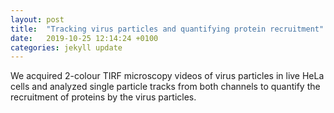 ```yaml
---
layout: post
title:  "Tracking virus particles and quantifying protein recruitment"
date:   2019-10-25 12:14:24 +0100
categories: jekyll update
---
```


We acquired 2-colour TIRF microscopy videos of virus particles in live HeLa cells and analyzed single particle tracks from both channels to quantify the recruitment of proteins by the virus particles. 
